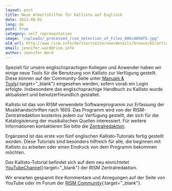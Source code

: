 ```yaml
---
layout: post
title: Neue Arbeitshilfen für Kallisto auf Englisch
date: 2012-08-01
lang: de
post: true
category: self_representation
image: "/uploads/_processed_/csm_Selection_of_Files_606cd09df5.jpg"
old_url: http://www.rism.info/de/startseite/newsdetails/browse/62/article/64/new-tools-for-kallisto-in-english.html
email: jennifer.ward@rism.info
author: Jennifer Ward
---
```



Speziell für unsere englischsprachigen Kollegen und Anwender haben wir einige neue Tools für die Benutzung von Kallisto zur Verfügung gestellt. Diese können auf der Community-Seite unter [Manuals & Tools](http://www.rism.info/en/community/kallisto/manuals-and-tools.html){:target="_blank"} eingesehen werden, sofern vorab ein Login erfolgte. Insbesondere das englischsprachige Handbuch zu Kallisto wurde aktualisiert und benutzerfreundlich gestaltet.

Kallisto ist das von RISM verwendete Softwareprogramm zur Erfassung der Musikhandschriften nach 1600. Das Programm wird von der RISM-Zentralredaktion kostenlos jedem zur Verfügung gestellt, der sich für die Katalogisierung der musikalischen Quellen interessiert. Für weitere Informationen kontaktieren Sie bitte die [Zentralredaktion](mailto:contact@rism.info "Öffnet ein Fenster zum Versenden der E-Mail").

Ergänzend ist das erste von fünf englischen Kallisto-Tutorials fertig gestellt worden. Diese Tutorials sind besonders hilfreich für alle, die beginnen mit Kallisto zu arbeiten oder einen Eindruck von dem Programm bekommen möchten.

Das Kallisto-Tutorial befindet sich auf dem neu einrichtetet [YouTubeChannel](http://www.youtube.com/user/RISMZentralredaktion){:target="_blank"} der RISM Zentralredaktion.

Wir erwarten gespannt Ihre Kommentare und Anregungen auf der Seite von YouTube oder im Forum der [RISM Community](http://www.rism.info/en/community/forum.html?tx_mmforum_pi1%5Baction%5D=list_post&tx_mmforum_pi1%5Btid%5D=62){:target="_blank"}.
